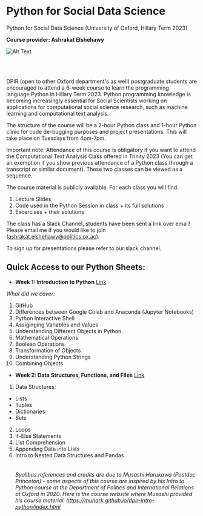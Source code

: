 # Python for Social Data Science
Python for Social Data Science (University of Oxford, Hillary Term 2023)

**Course provider: Ashrakat Elshehawy** <br>

![Alt Text](https://media.giphy.com/media/gG9fVWJdN41NeiHhzk/giphy.gif)

<br>
 

DPIR (open to other Oxford department's as well) postgraduate students are encouraged to attend a 6-week course to learn the programming language Python in Hillary Term 2023. Python programming knowledge is becoming increasingly essential for Social Scientists working on applications for computational social science research, such as machine learning and computational text analysis. 

The structure of the course will be a 2-hour Python class and 1-hour Python clinic for code de-bugging purposes and project presentations. This will take place on Tuesdays from 4pm-7pm.

Important note: Attendance of this course is obligatory if you want to attend the Computational Text Analysis Class offered in Trinity 2023 (You can get an exemption if you show previous attendance of a Python class through a transcript or similar document). These two classes can be viewed as a sequence.

The course material is publicly available. For each class you will find:

1. Lecture Slides
2. Code used in the Python Session in class + its full solutions
3. Excercises + their solutions


The class has a Slack Channel, students have been sent a link over email! Please email me if you would like to join (ashrakat.elshehawy@politics.ox.ac).

To sign up for presentations please refer to our slack channel.


## Quick Access to our Python Sheets:

- **Week 1: Introduction to Python**  [Link](https://github.com/aelshehawy/PythonSocialDataScience/blob/main/Session1/ClassCode/Session_1_Python23.ipynb)

_What did we cover:_

1. GitHub
2. Differences between Google Colab and Anaconda (Jupyter Notebooks)
3. Python Interactive Shell
4. Assiginging Variables and Values
5. Understanding Different Objects in Python
6. Mathematical Operations
7. Boolean Operations
8. Transformation of Objects
9. Understanding Python Strings
10. Combining Objects


- **Week 2: Data Structures, Functions, and Files** [Link](https://github.com/aelshehawy/PythonSocialDataScience/blob/main/Session2/ClassCode/Session_2_Python23_Solutions.ipynb)

1. Data Structures:
- Lists
- Tuples
- Dictionaries
- Sets 
2. Loops
3. If-Else Statements
4. List Comprehension
5. Appending Data into Lists
6. Intro to Nested Data Structures and Pandas
<br><br><br>
_Syallbus references and credits are due to Musashi Harukawa (Postdoc Princeton) - some aspects of this course are inspired by his Intro to Python course at the Department of Politics and International Relations at Oxford in 2020. Here is the course website where Musashi provided his course material: https://muhark.github.io/dpir-intro-python/index.html_
